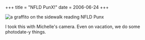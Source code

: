 +++
title = "NFLD PunX!"
date = 2006-06-24
+++

![a graffito on the sidewalk reading NFLD Punx](/photos/NFLDPunx.jpg)

I took this with Michelle's camera. Even on vacation, we do some photodate-y things.
